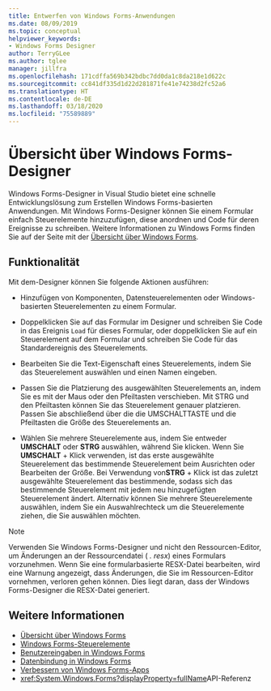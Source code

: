 ```yaml
---
title: Entwerfen von Windows Forms-Anwendungen
ms.date: 08/09/2019
ms.topic: conceptual
helpviewer_keywords:
- Windows Forms Designer
author: TerryGLee
ms.author: tglee
manager: jillfra
ms.openlocfilehash: 171cdffa569b342bdbc7dd0da1c8da218e1d622c
ms.sourcegitcommit: cc841df335d1d22d281871fe41e74238d2fc52a6
ms.translationtype: HT
ms.contentlocale: de-DE
ms.lasthandoff: 03/18/2020
ms.locfileid: "75589889"
---
```

# <a name="windows-forms-designer-overview"></a>Übersicht über Windows Forms-Designer

Windows Forms-Designer in Visual Studio bietet eine schnelle Entwicklungslösung zum Erstellen Windows Forms-basierten Anwendungen. Mit Windows Forms-Designer können Sie einem Formular einfach Steuerelemente hinzuzufügen, diese anordnen und Code für deren Ereignisse zu schreiben. Weitere Informationen zu Windows Forms finden Sie auf der Seite mit der [Übersicht über Windows Forms](/dotnet/framework/winforms/windows-forms-overview).

## <a name="functionality"></a>Funktionalität

Mit dem-Designer können Sie folgende Aktionen ausführen:

- Hinzufügen von Komponenten, Datensteuerelementen oder Windows-basierten Steuerelementen zu einem Formular.

- Doppelklicken Sie auf das Formular im Designer und schreiben Sie Code in das Ereignis `Load` für dieses Formular, oder doppelklicken Sie auf ein Steuerelement auf dem Formular und schreiben Sie Code für das Standardereignis des Steuerelements.

- Bearbeiten Sie die Text-Eigenschaft eines Steuerelements, indem Sie das Steuerelement auswählen und einen Namen eingeben.

- Passen Sie die Platzierung des ausgewählten Steuerelements an, indem Sie es mit der Maus oder den Pfeiltasten verschieben. Mit STRG und den Pfeiltasten können Sie das Steuerelement genauer platzieren. Passen Sie abschließend über die die UMSCHALTTASTE und die Pfeiltasten die Größe des Steuerelements an.

- Wählen Sie mehrere Steuerelemente aus, indem Sie entweder **UMSCHALT** oder **STRG** auswählen, während Sie klicken. Wenn Sie **UMSCHALT** + Klick verwenden, ist das erste ausgewählte Steuerelement das bestimmende Steuerelement beim Ausrichten oder Bearbeiten der Größe. Bei Verwendung von**STRG** + Klick ist das zuletzt ausgewählte Steuerelement das bestimmende, sodass sich das bestimmende Steuerelement mit jedem neu hinzugefügten Steuerelement ändert. Alternativ können Sie mehrere Steuerelemente auswählen, indem Sie ein Auswahlrechteck um die Steuerelemente ziehen, die Sie auswählen möchten.

> [!NOTE]
> Verwenden Sie Windows Forms-Designer und nicht den Ressourcen-Editor, um Änderungen an der Ressourcendatei ( *. resx*) eines Formulars vorzunehmen. Wenn Sie eine formularbasierte RESX-Datei bearbeiten, wird eine Warnung angezeigt, dass Änderungen, die Sie im Ressourcen-Editor vornehmen, verloren gehen können. Dies liegt daran, dass der Windows Forms-Designer die RESX-Datei generiert.

## <a name="see-also"></a>Weitere Informationen

- [Übersicht über Windows Forms](/dotnet/framework/winforms/windows-forms-overview)
- [Windows Forms-Steuerelemente](/dotnet/framework/winforms/controls/)
- [Benutzereingaben in Windows Forms](/dotnet/framework/winforms/user-input-in-windows-forms)
- [Datenbindung in Windows Forms](/dotnet/framework/winforms/windows-forms-data-binding)
- [Verbessern von Windows Forms-Apps](/dotnet/framework/winforms/advanced/)
- <xref:System.Windows.Forms?displayProperty=fullName>API-Referenz
